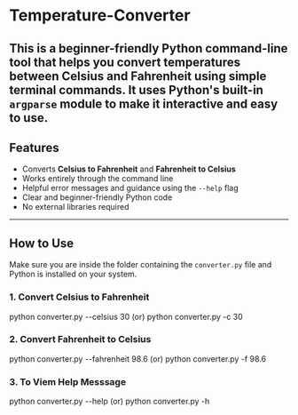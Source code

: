 # Temperature-Converter

This is a beginner-friendly Python command-line tool that helps you convert temperatures between **Celsius** and **Fahrenheit** using simple terminal commands. It uses Python's built-in `argparse` module to make it interactive and easy to use.
---

## Features

- Converts **Celsius to Fahrenheit** and **Fahrenheit to Celsius**
- Works entirely through the command line
- Helpful error messages and guidance using the `--help` flag
- Clear and beginner-friendly Python code
- No external libraries required

---

## How to Use

Make sure you are inside the folder containing the `converter.py` file and Python is installed on your system.

### 1. Convert Celsius to Fahrenheit
python converter.py --celsius 30 (or) python converter.py -c 30


### 2. Convert Fahrenheit to  Celsius 
python converter.py --fahrenheit 98.6 (or) python converter.py -f 98.6


### 3. To Viem Help Messsage
python converter.py --help (or) python converter.py -h



